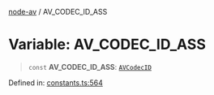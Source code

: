 [node-av](../globals.md) / AV\_CODEC\_ID\_ASS

# Variable: AV\_CODEC\_ID\_ASS

> `const` **AV\_CODEC\_ID\_ASS**: [`AVCodecID`](../type-aliases/AVCodecID.md)

Defined in: [constants.ts:564](https://github.com/seydx/av/blob/f8631fc881b394300b1479f511d55cf1c370a87f/src/constants/constants.ts#L564)
